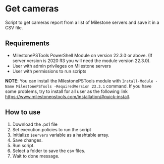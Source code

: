 # Get cameras
Script to get cameras report from a list of Milestone servers and save it in a CSV file.

## Requirements
- MilestonePSTools PowerShell Module on version 22.3.0 or above. (If server version is 2020 R3 you will need the module version 22.3.0).
- User with admin privileges on Milestone servers
- User with permissions to run scripts

**NOTE**: You can install the MilestonePSTools module  with `Install-Module -Name MilestonePSTools -RequiredVersion 23.3.1` command.
If you have some problems, try to install for all user as the following link https://www.milestonepstools.com/installation/#quick-install.

## How to use
1. Download the .ps1 file
2. Set execution policies to run the script
3. Initialize `$servers` variable as a hashtable array.
4. Save changes.
5. Run script.
6. Select a folder to save the csv files.
7. Wait to done message.

